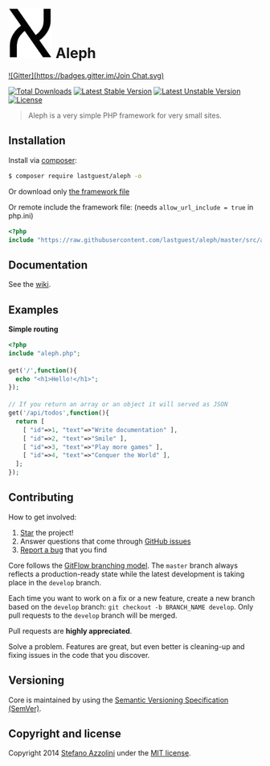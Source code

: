 <h1><img src="docs/aleph.png" height="100"> Aleph</h1>

[![Gitter](https://badges.gitter.im/Join Chat.svg)](https://gitter.im/lastguest/aleph?utm_source=badge&utm_medium=badge&utm_campaign=pr-badge&utm_content=badge)

[![Total Downloads](https://poser.pugx.org/lastguest/aleph/downloads.svg)](https://packagist.org/packages/lastguest/aleph)
[![Latest Stable Version](https://poser.pugx.org/lastguest/aleph/v/stable.svg)](https://packagist.org/packages/lastguest/aleph)
[![Latest Unstable Version](https://poser.pugx.org/lastguest/aleph/v/unstable.svg)](https://packagist.org/packages/lastguest/aleph)
[![License](https://poser.pugx.org/lastguest/aleph/license.svg)](https://packagist.org/packages/lastguest/aleph)

> Aleph is a very simple PHP framework for very small sites.

## Installation

Install via [composer](https://getcomposer.org/download/):

```bash
$ composer require lastguest/aleph -o
```

Or download only [the framework file](https://raw.githubusercontent.com/lastguest/aleph/master/src/aleph.php)

Or remote include the framework file: (needs `allow_url_include = true` in php.ini)

```php
<?php
include "https://raw.githubusercontent.com/lastguest/aleph/master/src/aleph.php";
```


## Documentation

See the [wiki](https://github.com/lastguest/aleph/wiki).

## Examples

**Simple routing**

```php
<?php
include "aleph.php";

get('/',function(){
  echo "<h1>Hello!</h1>";
});

// If you return an array or an object it will served as JSON 
get('/api/todos',function(){
  return [
    [ "id"=>1, "text"=>"Write documentation" ],
    [ "id"=>2, "text"=>"Smile" ],
    [ "id"=>3, "text"=>"Play more games" ],
    [ "id"=>4, "text"=>"Conquer the World" ],
  ];
});
```


## Contributing

How to get involved:

1. [Star](https://github.com/lastguest/aleph/stargazers) the project!
2. Answer questions that come through [GitHub issues](https://github.com/lastguest/aleph/issues?state=open)
3. [Report a bug](https://github.com/lastguest/aleph/issues/new) that you find


Core follows the [GitFlow branching model](http://nvie.com/posts/a-successful-git-branching-model). The ```master``` branch always reflects a production-ready state while the latest development is taking place in the ```develop``` branch.

Each time you want to work on a fix or a new feature, create a new branch based on the ```develop``` branch: ```git checkout -b BRANCH_NAME develop```. Only pull requests to the ```develop``` branch will be merged.

Pull requests are **highly appreciated**.

Solve a problem. Features are great, but even better is cleaning-up and fixing issues in the code that you discover.

## Versioning

Core is maintained by using the [Semantic Versioning Specification (SemVer)](http://semver.org).


## Copyright and license

Copyright 2014 [Stefano Azzolini](http://dreamnoctis.com) under the [MIT license](LICENSE.md).

